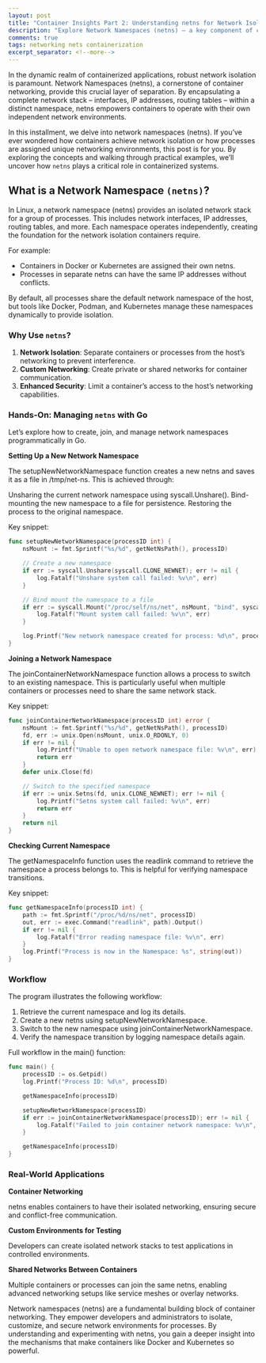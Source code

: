 ```yaml
---
layout: post
title: "Container Insights Part 2: Understanding netns for Network Isolation"
description: "Explore Network Namespaces (netns) – a key component of container networking. Learn how to create isolated network environments for your containers using Go code examples."
comments: true
tags: networking nets containerization
excerpt_separator: <!--more-->
---
```


In the dynamic realm of containerized applications, robust network isolation is paramount. Network Namespaces (netns), a cornerstone of container networking, provide this crucial layer of separation. By encapsulating a complete network stack – interfaces, IP addresses, routing tables – within a distinct namespace, netns empowers containers to operate with their own independent network environments.
<!--more-->

In this installment, we delve into network namespaces (netns). If you’ve ever wondered how containers achieve network isolation or how processes are assigned unique networking environments, this post is for you. By exploring the concepts and walking through practical examples, we’ll uncover how `netns` plays a critical role in containerized systems.

## What is a Network Namespace `(netns)`?

In Linux, a network namespace (netns) provides an isolated network stack for a group of processes. This includes network interfaces, IP addresses, routing tables, and more. Each namespace operates independently, creating the foundation for the network isolation containers require.

For example:

- Containers in Docker or Kubernetes are assigned their own netns.
- Processes in separate netns can have the same IP addresses without conflicts.

By default, all processes share the default network namespace of the host, but tools like Docker, Podman, and Kubernetes manage these namespaces dynamically to provide isolation.

### Why Use `netns`?

1. **Network Isolation**: Separate containers or processes from the host’s networking to prevent interference.
2. **Custom Networking**: Create private or shared networks for container communication.
3. **Enhanced Security**: Limit a container’s access to the host’s networking capabilities.

### Hands-On: Managing `netns` with Go

Let’s explore how to create, join, and manage network namespaces programmatically in Go.

**Setting Up a New Network Namespace**

The setupNewNetworkNamespace function creates a new netns and saves it as a file in /tmp/net-ns. This is achieved through:

Unsharing the current network namespace using syscall.Unshare().
Bind-mounting the new namespace to a file for persistence.
Restoring the process to the original namespace.

Key snippet:

```go
func setupNewNetworkNamespace(processID int) {
    nsMount := fmt.Sprintf("%s/%d", getNetNsPath(), processID)

    // Create a new namespace
    if err := syscall.Unshare(syscall.CLONE_NEWNET); err != nil {
        log.Fatalf("Unshare system call failed: %v\n", err)
    }

    // Bind mount the namespace to a file
    if err := syscall.Mount("/proc/self/ns/net", nsMount, "bind", syscall.MS_BIND, ""); err != nil {
        log.Fatalf("Mount system call failed: %v\n", err)
    }

    log.Printf("New network namespace created for process: %d\n", processID)
}
```

**Joining a Network Namespace**

The joinContainerNetworkNamespace function allows a process to switch to an existing namespace. This is particularly useful when multiple containers or processes need to share the same network stack.

Key snippet:

```go
func joinContainerNetworkNamespace(processID int) error {
    nsMount := fmt.Sprintf("%s/%d", getNetNsPath(), processID)
    fd, err := unix.Open(nsMount, unix.O_RDONLY, 0)
    if err != nil {
        log.Printf("Unable to open network namespace file: %v\n", err)
        return err
    }
    defer unix.Close(fd)

    // Switch to the specified namespace
    if err := unix.Setns(fd, unix.CLONE_NEWNET); err != nil {
        log.Printf("Setns system call failed: %v\n", err)
        return err
    }
    return nil
}
```

**Checking Current Namespace**

The getNamespaceInfo function uses the readlink command to retrieve the namespace a process belongs to. This is helpful for verifying namespace transitions.

Key snippet:

```go
func getNamespaceInfo(processID int) {
    path := fmt.Sprintf("/proc/%d/ns/net", processID)
    out, err := exec.Command("readlink", path).Output()
    if err != nil {
        log.Fatalf("Error reading namespace file: %v\n", err)
    }
    log.Printf("Process is now in the Namespace: %s", string(out))
}
```

### Workflow

The program illustrates the following workflow:

1. Retrieve the current namespace and log its details.
2. Create a new netns using setupNewNetworkNamespace.
3. Switch to the new namespace using joinContainerNetworkNamespace.
4. Verify the namespace transition by logging namespace details again.

Full workflow in the main() function:

```go
func main() {
    processID := os.Getpid()
    log.Printf("Process ID: %d\n", processID)

    getNamespaceInfo(processID)

    setupNewNetworkNamespace(processID)
    if err := joinContainerNetworkNamespace(processID); err != nil {
        log.Fatalf("Failed to join container network namespace: %v\n", err)
    }

    getNamespaceInfo(processID)
}
```

### Real-World Applications

**Container Networking**

netns enables containers to have their isolated networking, ensuring secure and conflict-free communication.

**Custom Environments for Testing**

Developers can create isolated network stacks to test applications in controlled environments.

**Shared Networks Between Containers**

Multiple containers or processes can join the same netns, enabling advanced networking setups like service meshes or overlay networks.

Network namespaces (netns) are a fundamental building block of container networking. They empower developers and administrators to isolate, customize, and secure network environments for processes. By understanding and experimenting with netns, you gain a deeper insight into the mechanisms that make containers like Docker and Kubernetes so powerful.
